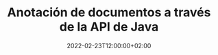 ---
############################# Static ############################
layout: "product"
date: 2022-02-23T12:00:00+02:00
draft: false

product: "Annotation"
product_tag: "annotation"
platform: "Java"
platform_tag: "java"

############################# Head ############################
head_title: "API de anotación de documentos de Java | Ver y anotar PDF Word Excel PPTX Imágenes"
head_description: "API de anotación de documentos de Java. Ver, etiquetar, comentar y anotar PDF Word DOCX, Excel XLSX, PPTX, EML EMLX, VSS VSD, OTP, CAD y formatos de archivo de imagen."

############################# Header ##########################
title: "Anotación de documentos a través de la API de Java"
description: "Cree aplicaciones Java con capacidades para ver y anotar PDF, HTML, MS Office y otros formatos de documentos sin instalar ningún software externo."
button:
    enable: true
    icon: "fas fa-arrow-down"
    label: "Descargue prueba gratis"
    link: "https://downloads.groupdocs.com/annotation/java"

############################# SubMenu #########################
submenu:
    enable: true
    
    left:
        img_alt: "GroupDocs.Annotation for Java"
        image: "https://www.groupdocs.cloud/templates/groupdocs/images/product-logos/groupdocs-annotation-java.png"
        product: "GroupDocs.Annotation"
        platform: "Java"

    middle:
        button:
            # button loop
            - link: "#features"
              text: "Características"

            # button loop
            - link: "https://products.groupdocs.app/annotation"
              text: "demostraciones en vivo"

            # button loop
            - link: "https://purchase.groupdocs.com/pricing/annotation/java"
              text: "Precios"

    right:
        link_download: "https://downloads.groupdocs.com/annotation"
        link_learn: "https://docs.groupdocs.com/annotation/java/"
        link_buy: "https://purchase.groupdocs.com"

############################# Overview ############################
overview:
    enable: true
    content: |
      GroupDocs.Annotation Java API es un producto que le permite trabajar con anotaciones en documentos en diferentes plataformas y sistemas operativos, como Android, MacOS, Linux, Windows. GroupDocs.Annotation proporciona una biblioteca con API simple que brinda muchas ventajas: por ejemplo, si necesita mantener los datos confidenciales o elegir cuánta energía necesita para trabajar con la biblioteca, o cambiar parcialmente el trabajo con anotaciones, la biblioteca es muy ligero y flexible.

      GroupDocs.Annotation for Java API le permite trabajar con diferentes tipos de anotaciones, que incluyen: texto, polilínea, área, subrayado, punto, marca de agua, flecha, elipse, reemplazo de texto, distancia, campo de texto, redacción de recursos, etc. formatos de documentos populares como: PDF, HTML, Microsoft Office Word, hojas de cálculo de Excel, presentaciones de PowerPoint, Visio, correos electrónicos de Outlook, imágenes, metarchivos, dibujos CAD y varios otros formatos. La API brinda la capacidad de obtener miniaturas de páginas de documentos y admite la importación y exportación de anotaciones hacia y desde archivos PDF.

      Con la biblioteca, puede [agregar](/anotación/java/bmp/), [editar](/anotación/java/bmp/), [extraer](/anotación/java/bmp/) y [eliminar](/anotación /java/bmp/) anotaciones de documentos, rotar documentos, cambiar la solución de miniaturas y esta no es una lista completa de todas las posibilidades. También ofrece un conjunto completo de objetos de datos para personalizar las propiedades de anotación según sus requisitos dentro de todos los formatos de documentos admitidos.

      Trabajar con GroupDocs.Annotation for Java API es muy simple y consta de unos pocos pasos básicos. Al principio, debe configurar una licencia, luego seleccionar el archivo con el que desea trabajar, luego manipularlo de alguna manera con las anotaciones del documento (eliminar/editar/extraer/eliminar) y guardar el resultado. Para obtener más información, consulte la [documentación] del producto (https://docs.groupdocs.com/annotation/java/getting-started/) o nuestros [ejemplos] (https://github.com/groupdocs-annotation/GroupDocs.Annotation -para-Java) establecido.
      
      GroupDocs.Annotation se actualiza regularmente y brinda soporte a sus clientes, siempre puede hacernos preguntas o enviarnos sus ideas o contarnos sobre sus necesidades de algo nuevo y con gusto lo implementaremos en nuestras nuevas versiones.
    tabs:
      enable: true
      
      ## TAB ONE ##
      tab_one:
        description: |
          A continuación se muestra una descripción general de GroupDocs.Annotation para Java:
      
        right:
          enable: true
          icon: "fab fa-html5"
          title:  Descripción general
          content: |
            * Agregar anotaciones
            * Exportar anotaciones 
            * Importar anotaciones
            * Comentarios basados ​​en respuestas
            * Compatibilidad de anotaciones
      
      ## TAB TWO ##
      tab_two:
        description: |
          GroupDocs.Annotation para Java es compatible con todos los [formatos de archivo de documentos] populares (https://docs.groupdocs.com/annotation/java/supported-document-formats/), incluidos: Microsoft Office, PDF, imágenes y muchos otros.

        left:
          enable: true
          table:
            # table loop
            - title: "Microsoft Office Formats"
              content: |
                * **Word**: [DOC](/annotation/java/doc/), [DOCX](/annotation/java/docx/), [DOCM](/annotation/java/docm/), [DOT](/annotation/java/dot/), [DOTX](/annotation/java/dotx/), [RTF](/annotation/java/rtf/)
                * **Excel**: [XLS](/annotation/java/xls/), [XLSX](/annotation/java/xlsx/), [XLSB](/annotation/java/xlsb/), [XLSM](/annotation/java/xlsm/)
                * **PowerPoint**: [PPT](/annotation/java/ppt/), [PPTX](/annotation/java/pptx/), [PPS](/annotation/java/pps/), [PPSX](/annotation/java/ppsx/), [POTM](/annotation/java/potm/), [POTX](/annotation/java/potx/), [PPSM](/annotation/java/ppsm/), [PPTM](/annotation/java/pptm/), [WMF](/annotation/java/wmf/), [EMF](/annotation/java/emf/)
                * **Outlook**: [EML](/annotation/java/eml/), [EMLX](/annotation/java/emlx/), [MSG](/annotation/java/msg/)
                * **Visio**: [VSS](/annotation/java/vss/), [VST](/annotation/java/vst/), [VSD](/annotation/java/vsd/), [VSDX](/annotation/java/vsdx/), [VSX](/annotation/java/vsx/)

        right:
          enable: true
          table:
            # table loop
            - title: "Other Formats"
              content: |
                * **Portable**: [PDF](/annotation/java/pdf/) (PDF/A-1a, PDF/A-1b, PDF/A-2a)
                * **OpenDocument**: [ODT](/annotation/java/odt/), [ODS](/annotation/java/ods/), [ODP](/annotation/java/odp/)
                * **Images**: [BMP](/annotation/java/bmp/), [JPG](/annotation/java/jpg/), [JPEG](/annotation/java/jpeg/), [TIFF](/annotation/java/tiff/), [TIF](/annotation/java/tif/), [PNG](/annotation/java/png/), [GIF](/annotation/java/gif/), [DCM](/annotation/java/dcm/), [DICOM](/annotation/java/dicom/)
                * **AutoCAD**: [DWG](/annotation/java/dwg/), [DXF](/annotation/java/dxf/), [CAD](/annotation/java/cad/)
                * **Other**: [HTM](/annotation/java/htm/), [HTML](/annotation/java/html/), [CSV](/annotation/java/csv/), [DJVU](/annotation/java/djvu/), [OTP](/annotation/java/otp/), [OTT](/annotation/java/ott/)

      ## TAB THREE ##
      tab_three:
        description: |
          GroupDocs.Annotation para Java es compatible con los siguientes sistemas operativos, marcos y administradores de paquetes:
        
        left:
          enable: true
          table:
            # table loop
            - icon: "fab fa-windows"
              title:  Sistemas operativos
              content: |
                * Microsoft Windows Desktop
                * Microsoft Windows Server
                * Linux
                * MacOS

            # table loop
            - icon: "fas fa-code"
              title:  Marcos compatibles
              content: |
                * Java 7 (1.7) and above

        right:
          enable: true
          table:
            # table loop
            - icon: "fas fa-cogs"
              title:  Entornos de desarrollo
              content: |
                * NetBeans
                * IntelliJ IDEA
                * Eclipse

            # table loop
            - icon: "fas fa-tools"
              title:  Herramienta de automatización de compilación
              content: |
                * Maven

############################# Features ############################
features:
    enable: true
    title: Funciones de GroupDocs.Annotation para Java

    feature:
      # feature loop
      - icon: "fas fa-copy"
        link: "https://docs.groupdocs.com/annotation/java/add-area-annotation/"
        content: Agregar anotación de área en el documento y vincular comentarios simples y anidados

      # feature loop
      - icon: "fas fa-eye"
        link: "https://docs.groupdocs.com/annotation/java/add-arrow-annotation/"
        content: Apunte a un contenido particular usando la anotación de flecha

      # feature loop
      - icon: "fas fa-bolt"
        link: "https://docs.groupdocs.com/annotation/java/add-watermark-annotation/"
        content: Establezca marcas de agua de texto en PDF, diapositivas, hojas de cálculo de Excel, imágenes y diagramas en posición en ángulo
      
      # feature loop
      - icon: "fas fa-file-powerpoint"
        link: "https://docs.groupdocs.com/annotation/java/add-point-annotation/"
        content: Agregar comentarios emergentes a cualquier lugar del documento mediante la anotación de puntos

      # feature loop
      - icon: "fas fa-code"
        link: "https://docs.groupdocs.com/annotation/java/add-polyline-annotation/"
        content: Utilice la anotación de polilínea para conectar la secuencia de segmentos de línea, segmentos de arco o ambos

      # feature loop
      - icon: "fas fa-cloud"
        link: "https://docs.groupdocs.com/annotation/java/add-ellipse-annotation/"
        content: Agregue anotaciones de elipse a PDF, documentos de Word, hojas de cálculo, presentaciones, diagramas e imágenes

      # feature loop
      - icon: "fas fa-remove-format"
        link: "https://docs.groupdocs.com/annotation/java/add-watermark-annotation/"
        content: Agregue marcas de agua en ángulo para PDF, PowerPoint, Excel, imágenes y diagramas

      # feature loop
      - icon: "fas fa-comment-slash"
        link: "https://docs.groupdocs.com/annotation/java/add-underline-annotation/"
        content: Obtener coordenadas de anotación de texto en la representación de imagen de un documento

      # feature loop
      - icon: "fas fa-location-arrow"
        link: "https://docs.groupdocs.com/annotation/java/add-annotation-to-the-document/"
        content: Subrayar, tachar o modificar texto específico en un documento

      # feature loop
      - icon: "fas fa-border-all"
        link: "https://docs.groupdocs.com/annotation/java/add-annotation-to-the-document/"
        content: Agregar sello de texto o marca de agua y campo de texto en un documento

      # feature loop
      - icon: "fas fa-wrench"
        link: "https://docs.groupdocs.com/annotation/java/add-point-annotation/"
        content: Importar y exportar anotaciones entre documentos de Word y presentaciones de PowerPoint

      # feature loop
      - icon: "fas fa-columns"
        link: "https://docs.groupdocs.com/annotation/java/add-strikeout-annotation/"
        content: Anotar hojas de cálculo de Excel con tipos de anotación de texto, reemplazo de texto, marca de agua y redacción de recursos

      # feature loop
      - icon: "fas fa-file-word"
        link: "https://docs.groupdocs.com/annotation/java/get-file-info/"
        content: Agregue anotaciones de polilínea, tachado, subrayado o texto a presentaciones y diapositivas de PowerPoint

      # feature loop
      - icon: "fas fa-envelope"
        link: "https://docs.groupdocs.com/annotation/java/basic-usage/"
        content: Anotación de punto de marca en presentaciones usando coordenadas X, Y

      # feature loop
      - icon: "fas fa-print"
        link: "https://docs.groupdocs.com/annotation/java/add-strikeout-annotation/"
        content: Agregue anotaciones de tachado, texto, subrayado o polilínea a las imágenes

      # feature loop
      - icon: "fas fa-file-archive"
        link: "https://docs.groupdocs.com/annotation/java/add-link-annotation/"
        content: Obtener información e imágenes de documentos para diagramas de Visio, como VSS y VSD
      
      # feature loop
      - icon: "fas fa-file-code"
        link: "https://docs.groupdocs.com/annotation/java/basic-usage/"
        content: Obtenga miniaturas de las páginas del documento y trabaje con archivos TIFF de varias páginas

      # feature loop
      - icon: "fas fa-file-excel"
        link: "https://docs.groupdocs.com/annotation/java/get-file-info/"
        content: Obtener todas las anotaciones de un documento con una sola llamada de función

      # feature loop
      - icon: "fas fa-heading"
        link: "https://docs.groupdocs.com/annotation/java/add-link-annotation/"
        content: Agregar anotaciones de vínculos a presentaciones de PDF, Word y PowerPoint

      # feature loop
      - icon: "fas fa-project-diagram"
        link: "https://docs.groupdocs.com/annotation/java/add-point-annotation/"
        content: Compatibilidad con SVG Path Parsing para PDF, Word, diagramas, diapositivas y otros formatos de documentos importantes

      # feature loop
      - icon: "fas fa-cube"
        link: "https://docs.groupdocs.com/annotation/java/technical-support/"
        content: Soporte para agregar anotaciones de marca de agua a documentos de Word y limpieza para reemplazo de texto

      # feature loop
      - icon: "fab fa-uncharted"
        link: "https://docs.groupdocs.com/annotation/java/technical-support/"
        content: Compatibilidad con procesamiento de formas en diagramas para anotaciones de texto
  
      # feature loop
      - icon: "fab fa-uncharted"
        link: "https://docs.groupdocs.com/annotation/java/advanced-usage/"
        content: Ahorre tiempo almacenando en caché vistas previas de páginas de documentos para un procesamiento más rápido
  
      # feature loop
      - icon: "fab fa-uncharted"
        link: "https://docs.groupdocs.com/annotation/java/add-annotation-to-the-document/"
        content: Anote fácilmente documentos de Word, Excel y PowerPoint incluso con formatos más antiguos

      # feature loop
      - icon: "fab fa-uncharted"
        link: "https://docs.groupdocs.com/annotation/java/add-distance-annotation/"
        content: Mostrar leyendas de anotaciones de distancia para Excel, PowerPoint y diagramas

############################# Support ############################
support:
    enable: true

############################# Solutions ############################
solutions:
    enable: true
    title: GroupDocs.Annotation ofrece API de visualización de documentos para otros entornos de desarrollo populares

    solution:
        # solution loop
        - img_alt: "GroupDocs.Annotation for .NET"
          image: "https://www.groupdocs.cloud/templates/groupdocs/images/product-logos/groupdocs-annotation-net.png"
          product: "GroupDocs.Annotation"
          platform: ".NET"
          link: "/annotation/net/"

############################# Back to top ###############################
back_to_top:
  enable: true
---